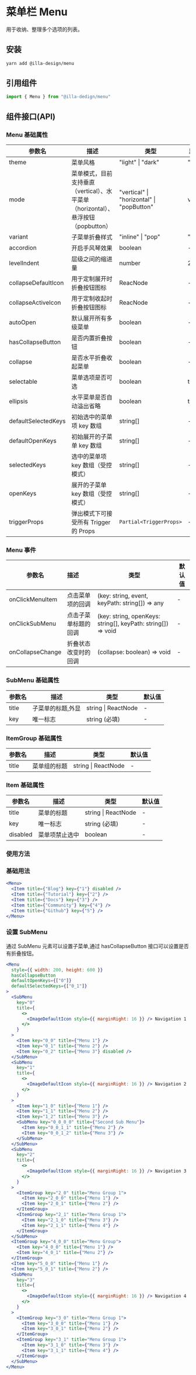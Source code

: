 # 菜单栏 Menu

用于收纳、整理多个选项的列表。

## 安装

```bash
yarn add @illa-design/menu
```

## 引用组件

```jsx
import { Menu } from "@illa-dedign/menu"
```

## 组件接口(API)

### Menu 基础属性

| 参数名              | 描述                                                                              | 类型                                      | 默认值   |
| ------------------- | --------------------------------------------------------------------------------- | ----------------------------------------- | -------- |
| theme               | 菜单风格                                                                          | "light" \| "dark"                         | "light"  |
| mode                | 菜单模式，目前支持垂直（vertical）、水平菜单（horizontal）、悬浮按钮（popbutton） | "vertical" \| "horizontal" \| "popButton" | vertical |
| variant             | 子菜单折叠样式                                                                    | "inline" \| "pop"                         | "inline" |
| accordion           | 开启手风琴效果                                                                    | boolean                                   | -        |
| levelIndent         | 层级之间的缩进量                                                                  | number                                    | 28       |
| collapseDefaultIcon | 用于定制展开时折叠按钮图标                                                        | ReacNode                                  | -        |
| collapseActiveIcon  | 用于定制收起时折叠按钮图标                                                        | ReacNode                                  | -        |
| autoOpen            | 默认展开所有多级菜单                                                              | boolean                                   | -        |
| hasCollapseButton   | 是否内置折叠按钮                                                                  | boolean                                   | -        |
| collapse            | 是否水平折叠收起菜单                                                              | boolean                                   | -        |
| selectable          | 菜单选项是否可选                                                                  | boolean                                   | true     |
| ellipsis            | 水平菜单是否自动溢出省略                                                          | boolean                                   | true     |
| defaultSelectedKeys | 初始选中的菜单项 key 数组                                                         | string[]                                  | -        |
| defaultOpenKeys     | 初始展开的子菜单 key 数组                                                         | string[]                                  | -        |
| selectedKeys        | 选中的菜单项 key 数组（受控模式）                                                 | string[]                                  | -        |
| openKeys            | 展开的子菜单 key 数组（受控模式）                                                 | string[]                                  | -        |
| triggerProps        | 弹出模式下可接受所有 Trigger 的 Props                                             | `Partial<TriggerProps>`                   | -        |

### Menu 事件

| 参数名           | 描述                 | 类型                                                         | 默认值 |
| ---------------- | :------------------- | ------------------------------------------------------------ | ------ |
| onClickMenuItem  | 点击菜单项的回调     | (key: string, event, keyPath: string[]) => any               | -      |
| onClickSubMenu   | 点击子菜单标题的回调 | (key: string, openKeys: string[], keyPath: string[]) => void | -      |
| onCollapseChange | 折叠状态改变时的回调 | (collapse: boolean) => void                                  | -      |

### SubMenu 基础属性

| 参数名 | 描述              | 类型                | 默认值 |
| ------ | ----------------- | ------------------- | ------ |
| title  | 子菜单的标题,外显 | string \| ReactNode | -      |
| key    | 唯一标志          | string (必填)       | -      |

### ItemGroup 基础属性

| 参数名 | 描述         | 类型                | 默认值 |
| ------ | ------------ | ------------------- | ------ |
| title  | 菜单组的标题 | string \| ReactNode | -      |

### Item 基础属性

| 参数名   | 描述           | 类型                | 默认值 |
| -------- | -------------- | ------------------- | ------ |
| title    | 菜单的标题     | string \| ReactNode | -      |
| key      | 唯一标志       | string (必填)       | -      |
| disabled | 菜单项禁止选中 | boolean             | -      |

### 使用方法

### 基础用法

```jsx
<Menu>
  <Item title={"Blog"} key={"1"} disabled />
  <Item title={"Tutorial"} key={"2"} />
  <Item title={"Docs"} key={"3"} />
  <Item title={"Community"} key={"4"} />
  <Item title={"Github"} key={"5"} />
</Menu>
```

### 设置 SubMenu

通过 SubMenu 元素可以设置子菜单,通过 hasCollapseButton 接口可以设置是否有折叠按钮。

```jsx
<Menu
  style={{ width: 200, height: 600 }}
  hasCollapseButton
  defaultOpenKeys={["0"]}
  defaultSelectedKeys={["0_1"]}
>
  <SubMenu
    key="0"
    title={
      <>
        <ImageDefaultIcon style={{ marginRight: 16 }} /> Navigation 1
      </>
    }
  >
    <Item key="0_0" title={"Menu 1"} />
    <Item key="0_1" title={"Menu 2"} />
    <Item key="0_2" title={"Menu 3"} disabled />
  </SubMenu>
  <SubMenu
    key="1"
    title={
      <>
        <ImageDefaultIcon style={{ marginRight: 16 }} /> Navigation 2
      </>
    }
  >
    <Item key="1_0" title={"Menu 1"} />
    <Item key="1_1" title={"Menu 2"} />
    <Item key="1_2" title={"Menu 3"} />
    <SubMenu key="0_0_0_0" title={"Second Sub Menu"}>
      <Item key="0_0_1_1" title={"Menu 2"} />
      <Item key="0_0_1_2" title={"Menu 3"} />
    </SubMenu>
  </SubMenu>
  <SubMenu
    key="2"
    title={
      <>
        <ImageDefaultIcon style={{ marginRight: 16 }} /> Navigation 3
      </>
    }
  >
    <ItemGroup key="2_0" title="Menu Group 1">
      <Item key="2_0_0" title={"Menu 1"} />
      <Item key="2_0_1" title={"Menu 2"} />
    </ItemGroup>
    <ItemGroup key="2_1" title="Menu Group 1">
      <Item key="2_1_0" title={"Menu 3"} />
      <Item key="2_1_1" title={"Menu 4"} />
    </ItemGroup>
  </SubMenu>
  <ItemGroup key="4_0_0" title="Menu Group">
    <Item key="4_0_0" title={"Menu 1"} />
    <Item key="4_0_1" title={"Menu 2"} />
  </ItemGroup>
  <Item key="5_0_0" title={"Menu 1"} />
  <Item key="5_0_1" title={"Menu 2"} />
  <SubMenu
    key="3"
    title={
      <>
        <ImageDefaultIcon style={{ marginRight: 16 }} /> Navigation 4
      </>
    }
  >
    <ItemGroup key="3_0" title="Menu Group 1">
      <Item key="3_0_0" title={"Menu 1"} />
      <Item key="3_0_1" title={"Menu 2"} />
    </ItemGroup>
    <ItemGroup key="3_1" title="Menu Group 1">
      <Item key="3_1_0" title={"Menu 3"} />
      <Item key="3_1_1" title={"Menu 4"} />
    </ItemGroup>
  </SubMenu>
</Menu>
```
